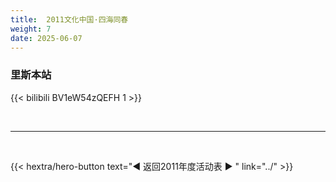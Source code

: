 ```yaml
---
title:  2011文化中国·四海同春
weight: 7
date: 2025-06-07
---
```


### 里斯本站

{{< bilibili BV1eW54zQEFH 1 >}}


<br>
<hr>
<br>

{{< hextra/hero-button text="◀ 返回2011年度活动表 ▶ " link="../" >}}